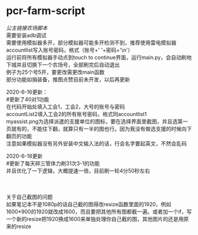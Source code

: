 # pcr-farm-script
*公主链接农场脚本*<br>
  需要安装adb调试<br>
  需要使用模拟器多开，部分模拟器可能多开检测不到，推荐使用雷电模拟器<br>
  accountlist写入账号密码，格式（账号+' '+密码+'\n'）<br>
  运行前将所有模拟器手动点到touch to continue界面，运行main.py，会自动刷地下城并且切换下一个农场号，全部刷完后自动退出<br>
  例子为25个号5开，要更改需更改main函数<br>
  部分功能如捐装备，推图点赞目前未开发，以后再更新<br>

2020-6-16更新：<br>
  #更新了40对1功能<br>
    在代码开始处填入工会1，工会2，大号的账号与密码<br>
    accountList2填入工会2的所有账号密码，格式同accountlist1<br>
    myassist.png为选择派遣的支援单位的图标，要在选择界面里截图，并且选第一页就有的，不能往下翻，就算只有一半的图也行。因为我没有做选支援的时候向下翻页的功能<br>
    注意如果模拟器没有另外安装中文输入法的话，行会名字要起英文，不然会乱码<br>

2020-6-18更新<br>
  #更新了每天碎三管体力刷31次3-1的功能<br>
      并且优化了一下逻辑，大概提速一倍，目前刷一轮4分50秒左右<br><br><br><br>
关于自己截图的问题<br>
如果笔记本不是1080p的话自己截的图得改resize函数里面的1920，例如1600*900的1920就改成1600，而且要把其他所有图都截一遍。或者加一个if，写一个新的resize把1920换成1600来单独处理你自己截的图，其他图片的还是用原来的resize
